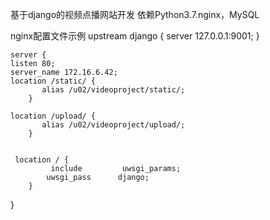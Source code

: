 
基于django的视频点播网站开发
依赖Python3.7.nginx，MySQL

nginx配置文件示例
 upstream django {
    server 127.0.0.1:9001;
   }

    server {
    listen 80;
    server_name 172.16.6.42; 
    location /static/ {
           alias /u02/videoproject/static/;
        }

    location /upload/ {
           alias /u02/videoproject/upload/;
        }


     location / {
             include         uwsgi_params;
            uwsgi_pass      django;
        }
}
